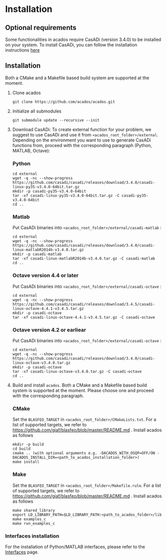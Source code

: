 # Installation

## Optional requirements
Some functionalities in acados require CasADi (version 3.4.0) to be installed on your system.
To install CasADi, you can follow the installation instructions [here](https://github.com/casadi/casadi/wiki/InstallationInstructions)

## Installation
Both a CMake and a Makefile based build system are supported at the moment.

1. Clone acados
    ```
    git clone https://github.com/acados/acados.git
    ```

1. Initialize all submodules
    ```
    git submodule update --recursive --init
    ```

1. Download CasADi:
To create external function for your problem, we suggest to use CasADi and use it from `<acados_root_folder>/external`.
Depending on the environment you want to use to generate CasADi functions from, proceed with the corresponding paragraph (Python, MATLAB, Octave):

    ### **Python**

    ```
    cd external
    wget -q -nc --show-progress https://github.com/casadi/casadi/releases/download/3.4.0/casadi-linux-py35-v3.4.0-64bit.tar.gz
    mkdir -p casadi-py35-v3.4.0-64bit
    tar -xf casadi-linux-py35-v3.4.0-64bit.tar.gz -C casadi-py35-v3.4.0-64bit
    cd ..
    ```

    ### **Matlab**
    Put CasADi binaries into `<acados_root_folder>/external/casadi-matlab` :
    ```
    cd external
    wget -q -nc --show-progress https://github.com/casadi/casadi/releases/download/3.4.0/casadi-linux-matlabR2014b-v3.4.0.tar.gz
    mkdir -p casadi-matlab
    tar -xf casadi-linux-matlabR2014b-v3.4.0.tar.gz -C casadi-matlab
    cd ..
    ```

    ### **Octave version 4.4 or later**
    Put CasADi binaries into `<acados_root_folder>/external/casadi-octave` :
    ```
    cd external
    wget -q -nc --show-progress https://github.com/casadi/casadi/releases/download/3.4.5/casadi-linux-octave-4.4.1-v3.4.5.tar.gz
    mkdir -p casadi-octave
    tar -xf casadi-linux-octave-4.4.1-v3.4.5.tar.gz -C casadi-octave
    ```

    ### **Octave version 4.2 or earliear**
    Put CasADi binaries into `<acados_root_folder>/external/casadi-octave` :

    ```
    cd external
    wget -q -nc --show-progress https://github.com/casadi/casadi/releases/download/3.4.0/casadi-linux-octave-v3.4.0.tar.gz
    mkdir -p casadi-octave
    tar -xf casadi-linux-octave-v3.4.0.tar.gz -C casadi-octave
    cd ..
    ```

1. Build and install `acados`.
Both a CMake and a Makefile based build system is supported at the moment.
Please choose one and proceed with the corresponding paragraph.

    ### **CMake**
    Set the `BLASFEO_TARGET` in `<acados_root_folder>/CMakeLists.txt`.
    For a list of supported targets, we refer to https://github.com/giaf/blasfeo/blob/master/README.md .
    Install acados as follows
    ```
    mkdir -p build
    cd build
    cmake .. (with optional arguments e.g. -DACADOS_WITH_OSQP=OFF/ON -DACADOS_INSTALL_DIR=<path_to_acados_installation_folder>)
    make install
    ```

    ### **Make**
    Set the `BLASFEO_TARGET` in `<acados_root_folder>/Makefile.rule`.
    For a list of supported targets, we refer to https://github.com/giaf/blasfeo/blob/master/README.md .
    Install acados as follows
    ```
    make shared_library
    export LD_LIBRARY_PATH=$LD_LIBRARY_PATH:<path_to_acados_folder>/lib
    make examples_c
    make run_examples_c
    ```

### Interfaces installation
For the installation of Python/MATLAB interfaces, please refer to the [Interfaces](../interfaces/index.md) page.
